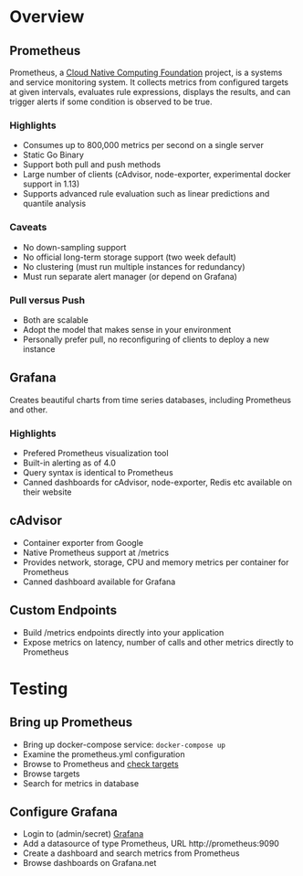 # Overview

## Prometheus

Prometheus, a [Cloud Native Computing Foundation](https://cncf.io/) project, is a systems and service monitoring system. It collects metrics
from configured targets at given intervals, evaluates rule expressions,
displays the results, and can trigger alerts if some condition is observed
to be true.

### Highlights

- Consumes up to 800,000 metrics per second on a single server
- Static Go Binary
- Support both pull and push methods
- Large number of clients (cAdvisor, node-exporter, experimental docker support in 1.13)
- Supports advanced rule evaluation such as linear predictions and quantile analysis

### Caveats

- No down-sampling support
- No official long-term storage support (two week default)
- No clustering (must run multiple instances for redundancy)
- Must run separate alert manager (or depend on Grafana)

### Pull versus Push

- Both are scalable
- Adopt the model that makes sense in your environment
- Personally prefer pull, no reconfiguring of clients to deploy a new instance

## Grafana

Creates beautiful charts from time series databases, including Prometheus and other.

### Highlights

- Prefered Prometheus visualization tool
- Built-in alerting as of 4.0
- Query syntax is identical to Prometheus
- Canned dashboards for cAdvisor, node-exporter, Redis etc available on their website

## cAdvisor

- Container exporter from Google
- Native Prometheus support at /metrics
- Provides network, storage, CPU and memory metrics per container for Prometheus
- Canned dashboard available for Grafana

## Custom Endpoints

- Build /metrics endpoints directly into your application
- Expose metrics on latency, number of calls and other metrics directly to Prometheus

# Testing

## Bring up Prometheus
- Bring up docker-compose service: ```docker-compose up```
- Examine the prometheus.yml configuration
- Browse to Prometheus and [check targets](http://localhost:9090/targets)
- Browse targets
- Search for metrics in database

## Configure Grafana
- Login to (admin/secret) [Grafana](http://localhost:3000)
- Add a datasource of type Prometheus, URL http://prometheus:9090
- Create a dashboard and search metrics from Prometheus
- Browse dashboards on Grafana.net
